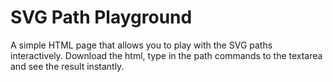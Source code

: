# SVG Path Playground

A simple HTML page that allows you to play with the SVG paths interactively. Download the html, 
type in the path commands to the textarea and see the result instantly.
